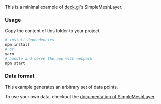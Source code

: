 This is a minimal example of [deck.gl](http://deck.gl)'s SimpleMeshLayer.

### Usage

Copy the content of this folder to your project. 

```bash
# install dependencies
npm install
# or
yarn
# bundle and serve the app with webpack
npm start
```

### Data format

This example generates an arbitrary set of data points.

To use your own data, checkout
the [documentation of SimpleMeshLayer](../../../docs/layers/simple-mesh-layer.md).
